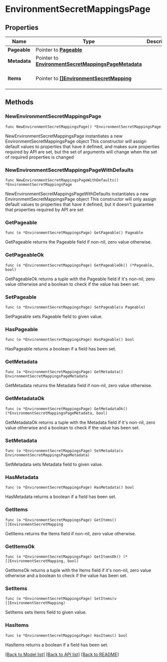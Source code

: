 # EnvironmentSecretMappingsPage

## Properties

Name | Type | Description | Notes
------------ | ------------- | ------------- | -------------
**Pageable** | Pointer to [**Pageable**](Pageable.md) |  | [optional] 
**Metadata** | Pointer to [**EnvironmentSecretMappingsPageMetadata**](EnvironmentSecretMappingsPageMetadata.md) |  | [optional] 
**Items** | Pointer to [**[]EnvironmentSecretMapping**](EnvironmentSecretMapping.md) |  | [optional] [default to []]

## Methods

### NewEnvironmentSecretMappingsPage

`func NewEnvironmentSecretMappingsPage() *EnvironmentSecretMappingsPage`

NewEnvironmentSecretMappingsPage instantiates a new EnvironmentSecretMappingsPage object
This constructor will assign default values to properties that have it defined,
and makes sure properties required by API are set, but the set of arguments
will change when the set of required properties is changed

### NewEnvironmentSecretMappingsPageWithDefaults

`func NewEnvironmentSecretMappingsPageWithDefaults() *EnvironmentSecretMappingsPage`

NewEnvironmentSecretMappingsPageWithDefaults instantiates a new EnvironmentSecretMappingsPage object
This constructor will only assign default values to properties that have it defined,
but it doesn't guarantee that properties required by API are set

### GetPageable

`func (o *EnvironmentSecretMappingsPage) GetPageable() Pageable`

GetPageable returns the Pageable field if non-nil, zero value otherwise.

### GetPageableOk

`func (o *EnvironmentSecretMappingsPage) GetPageableOk() (*Pageable, bool)`

GetPageableOk returns a tuple with the Pageable field if it's non-nil, zero value otherwise
and a boolean to check if the value has been set.

### SetPageable

`func (o *EnvironmentSecretMappingsPage) SetPageable(v Pageable)`

SetPageable sets Pageable field to given value.

### HasPageable

`func (o *EnvironmentSecretMappingsPage) HasPageable() bool`

HasPageable returns a boolean if a field has been set.

### GetMetadata

`func (o *EnvironmentSecretMappingsPage) GetMetadata() EnvironmentSecretMappingsPageMetadata`

GetMetadata returns the Metadata field if non-nil, zero value otherwise.

### GetMetadataOk

`func (o *EnvironmentSecretMappingsPage) GetMetadataOk() (*EnvironmentSecretMappingsPageMetadata, bool)`

GetMetadataOk returns a tuple with the Metadata field if it's non-nil, zero value otherwise
and a boolean to check if the value has been set.

### SetMetadata

`func (o *EnvironmentSecretMappingsPage) SetMetadata(v EnvironmentSecretMappingsPageMetadata)`

SetMetadata sets Metadata field to given value.

### HasMetadata

`func (o *EnvironmentSecretMappingsPage) HasMetadata() bool`

HasMetadata returns a boolean if a field has been set.

### GetItems

`func (o *EnvironmentSecretMappingsPage) GetItems() []EnvironmentSecretMapping`

GetItems returns the Items field if non-nil, zero value otherwise.

### GetItemsOk

`func (o *EnvironmentSecretMappingsPage) GetItemsOk() (*[]EnvironmentSecretMapping, bool)`

GetItemsOk returns a tuple with the Items field if it's non-nil, zero value otherwise
and a boolean to check if the value has been set.

### SetItems

`func (o *EnvironmentSecretMappingsPage) SetItems(v []EnvironmentSecretMapping)`

SetItems sets Items field to given value.

### HasItems

`func (o *EnvironmentSecretMappingsPage) HasItems() bool`

HasItems returns a boolean if a field has been set.


[[Back to Model list]](../README.md#documentation-for-models) [[Back to API list]](../README.md#documentation-for-api-endpoints) [[Back to README]](../README.md)


